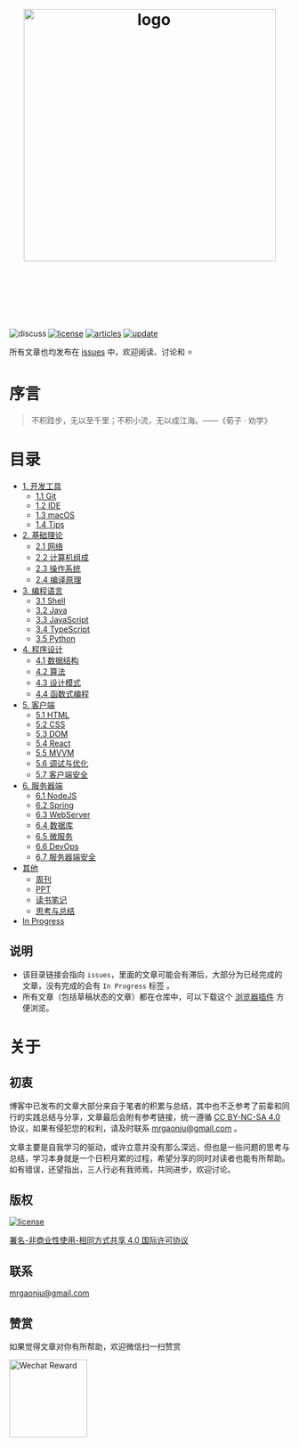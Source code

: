 <h1 align="center">
  <br />
  <br />
  <img width="453" alt="logo" src="https://user-images.githubusercontent.com/12554487/46184759-a7ac2980-c309-11e8-8db1-89cb6bd1e0c5.png">
  <br />
  <br />
  <br />
  <br />
</h1>

![discuss][discuss-image]
[![license][license-image]][license-url]
[![articles][articles-image]][articles-url]
[![update][update-image]][update-url]

所有文章也均发布在 [issues][articles-url] 中，欢迎阅读、讨论和 :star:

# 序言

> 不积跬步，无以至千里；不积小流，无以成江海。——《荀子 · 劝学》

# 目录

- [1. 开发工具][1-url]
  - [1.1 Git][1.1-url]
  - [1.2 IDE][1.2-url]
  - [1.3 macOS][1.3-url]
  - [1.4 Tips][1.4-url]
- [2. 基础理论][2-url]
  - [2.1 网络][2.1-url]
  - [2.2 计算机组成][2.2-url]
  - [2.3 操作系统][2.3-url]
  - [2.4 编译原理][2.4-url]
- [3. 编程语言][3-url]
  - [3.1 Shell][3.1-url]
  - [3.2 Java][3.2-url]
  - [3.3 JavaScript][3.3-url]
  - [3.4 TypeScript][3.4-url]
  - [3.5 Python][3.5-url]
- [4. 程序设计][4-url]
  - [4.1 数据结构][4.1-url]
  - [4.2 算法][4.2-url]
  - [4.3 设计模式][4.3-url]
  - [4.4 函数式编程][4.4-url]
- [5. 客户端][5-url]
  - [5.1 HTML][5.1-url]
  - [5.2 CSS][5.2-url]
  - [5.3 DOM][5.3-url]
  - [5.4 React][5.4-url]
  - [5.5 MVVM][5.5-url]
  - [5.6 调试与优化][5.6-url]
  - [5.7 客户端安全][5.7-url]
- [6. 服务器端][6-url]
  - [6.1 NodeJS][6.1-url]
  - [6.2 Spring][6.2-url]
  - [6.3 WebServer][6.3-url]
  - [6.4 数据库][6.4-url]
  - [6.5 微服务][6.5-url]
  - [6.6 DevOps][6.6-url]
  - [6.7 服务器端安全][6.7-url]
- [其他][others-url]
  - [周刊][weekly-url]
  - [PPT][ppt-url]
  - [读书笔记][books-url]
  - [思考与总结][thinking-url]
- [In Progress][wip-url]

## 说明

- 该目录链接会指向 `issues`，里面的文章可能会有滞后，大部分为已经完成的文章，没有完成的会有 `In Progress` 标签 。
- 所有文章（包括草稿状态的文章）都在仓库中，可以下载这个 [浏览器插件][octotree-url] 方便浏览。

# 关于

## 初衷

博客中已发布的文章大部分来自于笔者的积累与总结，其中也不乏参考了前辈和同行的实践总结与分享，文章最后会附有参考链接，统一遵循 [CC BY-NC-SA 4.0][license-url] 协议，如果有侵犯您的权利，请及时联系 mrgaonju@gmail.com 。

文章主要是自我学习的驱动，或许立意并没有那么深远，但也是一些问题的思考与总结，学习本身就是一个日积月累的过程，希望分享的同时对读者也能有所帮助。如有错误，还望指出，三人行必有我师焉，共同进步，欢迎讨论。

## 版权

[![license][license-image]][license-url]

[署名-非商业性使用-相同方式共享 4.0 国际许可协议][license-url]

## 联系

mrgaonju@gmail.com

## 赞赏

如果觉得文章对你有所帮助，欢迎微信扫一扫赞赏

<img width="140" alt="Wechat Reward" src="https://user-images.githubusercontent.com/12554487/40411114-12f878dc-5ea2-11e8-929f-5b7334b76b64.png" >

[license-image]: https://img.shields.io/badge/license-CC%20BY--NC--SA-green.svg?style=flat-square
[discuss-image]: https://img.shields.io/badge/discuss-welcome-brightgreen.svg?style=flat-square
[articles-image]: https://img.shields.io/github/issues/muwenzi/program-blog.svg?style=flat-square&label=articles
[update-image]: https://img.shields.io/github/last-commit/muwenzi/program-blog.svg?style=flat-square&label=update
[license-url]: https://creativecommons.org/licenses/by-nc-sa/4.0/deed.zh
[articles-url]: https://github.com/muwenzi/Program-Blog/issues
[update-url]: https://github.com/muwenzi/Program-Blog/commits/master
[octotree-url]: https://github.com/buunguyen/octotree
[message-board-url]: https://github.com/muwenzi/Program-Blog/issues/91
[others-url]: https://github.com/muwenzi/Program-Blog/labels/其他
[weekly-url]: https://github.com/muwenzi/Program-Blog/labels/周刊
[ppt-url]: https://github.com/muwenzi/Program-Blog/labels/PPT
[books-url]: https://github.com/muwenzi/Program-Blog/labels/读书笔记
[thinking-url]: https://github.com/muwenzi/Program-Blog/labels/思考与总结
[wip-url]: https://github.com/muwenzi/Program-Blog/labels/In%20Progress
[1-url]: https://github.com/muwenzi/Program-Blog/labels/1.%20开发工具
[2-url]: https://github.com/muwenzi/Program-Blog/labels/2.%20基础理论
[3-url]: https://github.com/muwenzi/Program-Blog/labels/3.%20编程语言
[4-url]: https://github.com/muwenzi/Program-Blog/labels/4.%20程序设计
[5-url]: https://github.com/muwenzi/Program-Blog/labels/5.%20客户端
[6-url]: https://github.com/muwenzi/Program-Blog/labels/6.%20服务器端
[1.1-url]: https://github.com/muwenzi/Program-Blog/labels/1.1%20Git
[1.2-url]: https://github.com/muwenzi/Program-Blog/labels/1.2%20IDE
[1.3-url]: https://github.com/muwenzi/Program-Blog/labels/1.3%20macOS
[1.4-url]: https://github.com/muwenzi/Program-Blog/labels/1.4%20Tips
[2.1-url]: https://github.com/muwenzi/Program-Blog/labels/2.1%20网络
[2.2-url]: https://github.com/muwenzi/Program-Blog/labels/2.2%20计算机组成
[2.3-url]: https://github.com/muwenzi/Program-Blog/labels/2.3%20操作系统
[2.4-url]: https://github.com/muwenzi/Program-Blog/labels/2.4%20编译原理
[3.1-url]: https://github.com/muwenzi/Program-Blog/labels/3.1%20Shell
[3.2-url]: https://github.com/muwenzi/Program-Blog/labels/3.2%20Java
[3.3-url]: https://github.com/muwenzi/Program-Blog/labels/3.3%20JavaScript
[3.4-url]: https://github.com/muwenzi/Program-Blog/labels/3.4%20TypeScript
[3.5-url]: https://github.com/muwenzi/Program-Blog/labels/3.5%20Python
[4.1-url]: https://github.com/muwenzi/Program-Blog/labels/4.1%20数据结构
[4.2-url]: https://github.com/muwenzi/Program-Blog/labels/4.2%20算法
[4.3-url]: https://github.com/muwenzi/Program-Blog/labels/4.3%20设计模式
[4.4-url]: https://github.com/muwenzi/Program-Blog/labels/4.4%20函数式编程
[5.1-url]: https://github.com/muwenzi/Program-Blog/labels/5.1%20HTML
[5.2-url]: https://github.com/muwenzi/Program-Blog/labels/5.2%20CSS
[5.3-url]: https://github.com/muwenzi/Program-Blog/labels/5.3%20DOM
[5.4-url]: https://github.com/muwenzi/Program-Blog/labels/5.4%20React
[5.5-url]: https://github.com/muwenzi/Program-Blog/labels/5.5%20MVVM
[5.6-url]: https://github.com/muwenzi/Program-Blog/labels/5.6%20调试与优化
[5.7-url]: https://github.com/muwenzi/Program-Blog/labels/5.7%20客户端安全
[6.1-url]: https://github.com/muwenzi/Program-Blog/labels/6.1%20NodeJS
[6.2-url]: https://github.com/muwenzi/Program-Blog/labels/6.2%20Spring
[6.3-url]: https://github.com/muwenzi/Program-Blog/labels/6.3%20WebServer
[6.4-url]: https://github.com/muwenzi/Program-Blog/labels/6.4%20数据库
[6.5-url]: https://github.com/muwenzi/Program-Blog/labels/6.5%20微服务
[6.6-url]: https://github.com/muwenzi/Program-Blog/labels/6.6%20DevOps
[6.7-url]: https://github.com/muwenzi/Program-Blog/labels/6.7%20服务器端安全
